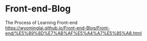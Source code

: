 # Front-end-Blog
The Process of Learning Front-end <br>
https://wyominglai.github.io/Front-end-Blog/Front-end/%E5%89%8D%E7%AB%AF%E5%A4%A7%E5%85%A8.html
